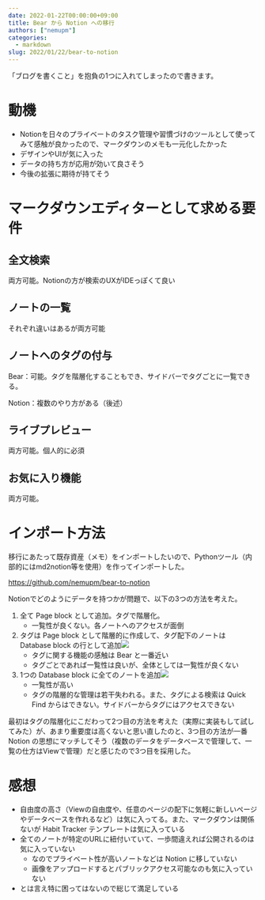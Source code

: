 ```yaml
---
date: 2022-01-22T00:00:00+09:00
title: Bear から Notion への移行
authors: ["nemupm"]
categories:
  - markdown
slug: 2022/01/22/bear-to-notion
---
```

「ブログを書くこと」を抱負の1つに入れてしまったので書きます。

# 動機

- Notionを日々のプライベートのタスク管理や習慣づけのツールとして使ってみて感触が良かったので、マークダウンのメモも一元化したかった
- デザインやUIが気に入った
- データの持ち方が応用が効いて良さそう
- 今後の拡張に期待が持てそう

# マークダウンエディターとして求める要件

## 全文検索

両方可能。Notionの方が検索のUXがIDEっぽくて良い

## ノートの一覧

それぞれ違いはあるが両方可能

## ノートへのタグの付与

Bear：可能。タグを階層化することもでき、サイドバーでタグごとに一覧できる。

Notion：複数のやり方がある（後述）

## ライブプレビュー

両方可能。個人的に必須

## お気に入り機能

両方可能。

# インポート方法

移行にあたって既存資産（メモ）をインポートしたいので、Pythonツール（内部的にはmd2notion等を使用）を作ってインポートした。

https://github.com/nemupm/bear-to-notion

Notionでどのようにデータを持つかが問題で、以下の3つの方法を考えた。

1. 全て Page block として追加。タグで階層化。
    - 一覧性が良くない。各ノートへのアクセスが面倒
2. タグは Page block として階層的に作成して、タグ配下のノートは Database block の行として追加![](/images/20220122_2.png)
    - タグに関する機能の感触は Bear と一番近い
    - タグごとであれば一覧性は良いが、全体としては一覧性が良くない
3. 1つの Database block に全てのノートを追加![](/images/20220122_3.png)
    - 一覧性が高い
    - タグの階層的な管理は若干失われる。また、タグによる検索は Quick Find からはできない。サイドバーからタグにはアクセスできない

最初はタグの階層化にこだわって2つ目の方法を考えた（実際に実装もして試してみた）が、あまり重要度は高くないと思い直したのと、3つ目の方法が一番 Notion の思想にマッチしてそう（複数のデータをデータベースで管理して、一覧の仕方はViewで管理）だと感じたので3つ目を採用した。

# 感想

- 自由度の高さ（Viewの自由度や、任意のページの配下に気軽に新しいページやデータベースを作れるなど）は気に入ってる。また、マークダウンは関係ないが Habit Tracker テンプレートは気に入っている
- 全てのノートが特定のURLに紐付いていて、一歩間違えれば公開されるのは気に入っていない
    - なのでプライベート性が高いノートなどは Notion に移していない
    - 画像をアップロードするとパブリックアクセス可能なのも気に入っていない
- とは言え特に困ってはないので総じて満足している